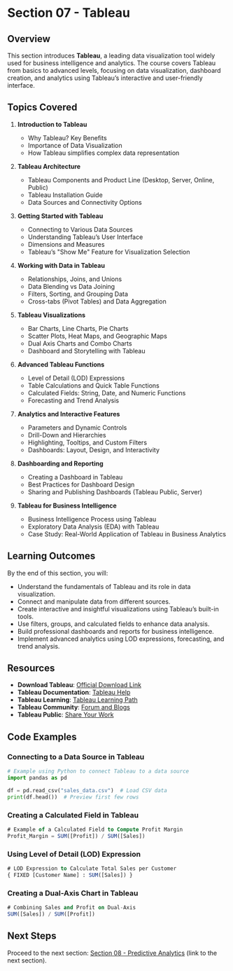 # Section 07 - Tableau

## Overview
This section introduces **Tableau**, a leading data visualization tool widely used for business intelligence and analytics. The course covers Tableau from basics to advanced levels, focusing on data visualization, dashboard creation, and analytics using Tableau’s interactive and user-friendly interface.

## Topics Covered
1. **Introduction to Tableau**
   - Why Tableau? Key Benefits
   - Importance of Data Visualization
   - How Tableau simplifies complex data representation

2. **Tableau Architecture**
   - Tableau Components and Product Line (Desktop, Server, Online, Public)
   - Tableau Installation Guide
   - Data Sources and Connectivity Options

3. **Getting Started with Tableau**
   - Connecting to Various Data Sources
   - Understanding Tableau’s User Interface
   - Dimensions and Measures
   - Tableau’s "Show Me" Feature for Visualization Selection

4. **Working with Data in Tableau**
   - Relationships, Joins, and Unions
   - Data Blending vs Data Joining
   - Filters, Sorting, and Grouping Data
   - Cross-tabs (Pivot Tables) and Data Aggregation

5. **Tableau Visualizations**
   - Bar Charts, Line Charts, Pie Charts
   - Scatter Plots, Heat Maps, and Geographic Maps
   - Dual Axis Charts and Combo Charts
   - Dashboard and Storytelling with Tableau

6. **Advanced Tableau Functions**
   - Level of Detail (LOD) Expressions
   - Table Calculations and Quick Table Functions
   - Calculated Fields: String, Date, and Numeric Functions
   - Forecasting and Trend Analysis

7. **Analytics and Interactive Features**
   - Parameters and Dynamic Controls
   - Drill-Down and Hierarchies
   - Highlighting, Tooltips, and Custom Filters
   - Dashboards: Layout, Design, and Interactivity

8. **Dashboarding and Reporting**
   - Creating a Dashboard in Tableau
   - Best Practices for Dashboard Design
   - Sharing and Publishing Dashboards (Tableau Public, Server)

9. **Tableau for Business Intelligence**
   - Business Intelligence Process using Tableau
   - Exploratory Data Analysis (EDA) with Tableau
   - Case Study: Real-World Application of Tableau in Business Analytics

## Learning Outcomes
By the end of this section, you will:
- Understand the fundamentals of Tableau and its role in data visualization.
- Connect and manipulate data from different sources.
- Create interactive and insightful visualizations using Tableau’s built-in tools.
- Use filters, groups, and calculated fields to enhance data analysis.
- Build professional dashboards and reports for business intelligence.
- Implement advanced analytics using LOD expressions, forecasting, and trend analysis.

## Resources
- **Download Tableau**: [Official Download Link](https://www.tableau.com/products/desktop/download)
- **Tableau Documentation**: [Tableau Help](https://help.tableau.com/current/guides/en-us/guides.htm)
- **Tableau Learning**: [Tableau Learning Path](https://www.tableau.com/learn/training)
- **Tableau Community**: [Forum and Blogs](https://community.tableau.com/)
- **Tableau Public**: [Share Your Work](https://public.tableau.com/en-us/s/)

## Code Examples

### Connecting to a Data Source in Tableau
```python
# Example using Python to connect Tableau to a data source
import pandas as pd

df = pd.read_csv("sales_data.csv")  # Load CSV data
print(df.head())  # Preview first few rows
```

### Creating a Calculated Field in Tableau
```sql
# Example of a Calculated Field to Compute Profit Margin
Profit_Margin = SUM([Profit]) / SUM([Sales])
```

### Using Level of Detail (LOD) Expression
```sql
# LOD Expression to Calculate Total Sales per Customer
{ FIXED [Customer Name] : SUM([Sales]) }
```

### Creating a Dual-Axis Chart in Tableau
```sql
# Combining Sales and Profit on Dual-Axis
SUM([Sales]) / SUM([Profit])
```

## Next Steps
Proceed to the next section: [Section 08 - Predictive Analytics](#) (link to the next section).